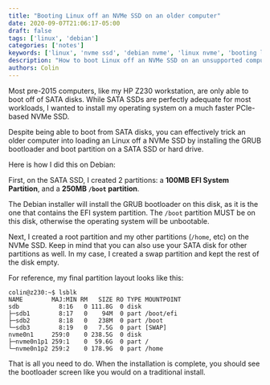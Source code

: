 ```yaml
---
title: "Booting Linux off an NVMe SSD on an older computer"
date: 2020-09-07T21:06:17-05:00
draft: false
tags: ['linux', 'debian']
categories: ['notes']
keywords: ['linux', 'nvme ssd', 'debian nvme', 'linux nvme', 'booting linux off nvme']
description: "How to boot Linux off an NVMe SSD on an unsupported computer."
authors: Colin
---
```


Most pre-2015 computers, like my HP Z230 workstation, are only able to boot off of SATA disks. While SATA SSDs are perfectly adequate for most workloads, I wanted to install my operating system on a much faster PCIe-based NVMe SSD.

Despite being able to boot from SATA disks, you can effectively trick an older computer into loading an Linux off a NVMe SSD by installing the GRUB bootloader and boot partition on a SATA SSD or hard drive.

<!--more-->

Here is how I did this on Debian:

First, on the SATA SSD, I created 2 partitions: a **100MB EFI System Partition**, and a **250MB `/boot` partition**.

The Debian installer will install the GRUB bootloader on this disk, as it is the one that contains the EFI system partition. The `/boot` partition MUST be on this disk, otherwise the operating system will be unbootable.

Next, I created a root partition and my other partitions (`/home`, etc) on the NVMe SSD. Keep in mind that you can also use your SATA disk for other partitions as well. In my case, I created a swap partition and kept the rest of the disk empty.

For reference, my final partition layout looks like this:

    colin@z230:~$ lsblk
    NAME        MAJ:MIN RM   SIZE RO TYPE MOUNTPOINT
    sdb           8:16   0 111.8G  0 disk
    ├─sdb1        8:17   0    94M  0 part /boot/efi
    ├─sdb2        8:18   0   238M  0 part /boot
    └─sdb3        8:19   0   7.5G  0 part [SWAP]
    nvme0n1     259:0    0 238.5G  0 disk
    ├─nvme0n1p1 259:1    0  59.6G  0 part /
    └─nvme0n1p2 259:2    0 178.9G  0 part /home

That is all you need to do. When the installation is complete, you should see the bootloader screen like you would on a traditional install. 